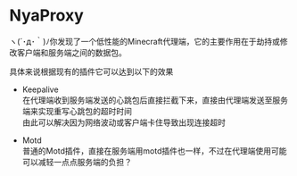 # NyaProxy  
ヽ(´･д･｀)ﾉ你发现了一个低性能的Minecraft代理端，它的主要作用在于劫持或修改客户端和服务端之间的数据包。  

具体来说根据现有的插件它可以达到以下的效果  

* Keepalive  
在代理端收到服务端发送的心跳包后直接拦截下来，直接由代理端发送至服务端来实现重写心跳包的超时时间  
由此可以解决因为网络波动或客户端卡住导致出现连接超时   

* Motd  
普通的Motd插件，直接在服务端用motd插件也一样，不过在代理端使用可能可以减轻一点点服务端的负担？    
